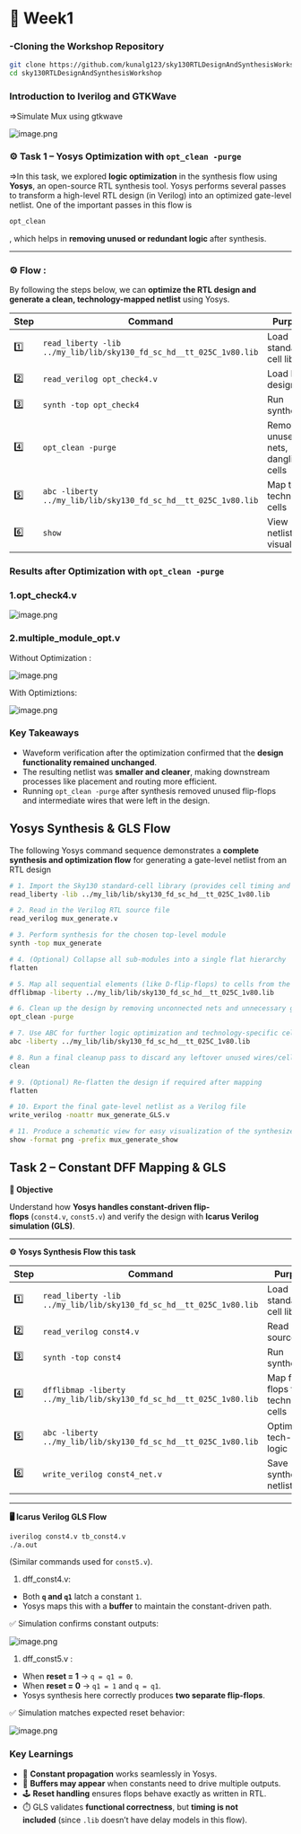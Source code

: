 
# **🚀 Week1**

### -Cloning the Workshop Repository

```bash
git clone https://github.com/kunalg123/sky130RTLDesignAndSynthesisWorkshop
cd sky130RTLDesignAndSynthesisWorkshop
```

### Introduction to Iverilog and GTKWave

⇒Simulate Mux using gtkwave

![image.png](Images/mux_gtkwave.png)
### ⚙️ Task 1 – Yosys Optimization with `opt_clean -purge`

⇒In this task, we explored **logic optimization** in the synthesis flow using **Yosys**, an open-source RTL synthesis tool. Yosys performs several passes to transform a high-level RTL design (in Verilog) into an optimized gate-level netlist. One of the important passes in this flow is 

```bash
opt_clean
```

, which helps in **removing unused or redundant logic** after synthesis.

---

### ⚙️ **Flow :**

By following the steps below, we can **optimize the RTL design and generate a clean, technology-mapped netlist** using Yosys.

| **Step** | **Command** | **Purpose** |
| --- | --- | --- |
| 1️⃣ | `read_liberty -lib ../my_lib/lib/sky130_fd_sc_hd__tt_025C_1v80.lib` | Load standard cell library |
| 2️⃣ | `read_verilog opt_check4.v` | Load RTL design |
| 3️⃣ | `synth -top opt_check4` | Run synthesis |
| 4️⃣ | `opt_clean -purge` |  Remove unused nets, dangling cells |
| 5️⃣ | `abc -liberty ../my_lib/lib/sky130_fd_sc_hd__tt_025C_1v80.lib` | Map to technology cells |
| 6️⃣ | `show` | View netlist visually |

### Results after Optimization with `opt_clean -purge`

### 1.opt_check4.v

![image.png](Images/opt_ceck4.png)

### **2.multiple_module_opt.v**

Without Optimization :

![image.png](Images/multiple_modue_without_optimization.png)

With Optimiztions:

![image.png](Images/mm_with_optimization.png)

### **Key Takeaways**

- Waveform verification after the optimization confirmed that the **design functionality remained unchanged**.
- The resulting netlist was **smaller and cleaner**, making downstream processes like placement and routing more efficient.
- Running `opt_clean -purge` after synthesis removed unused flip-flops and intermediate wires that were left in the design.

## **Yosys Synthesis & GLS Flow**

The following Yosys command sequence demonstrates a **complete synthesis and optimization flow** for generating a gate-level netlist from an RTL design

```bash
# 1. Import the Sky130 standard-cell library (provides cell timing and logic data)
read_liberty -lib ../my_lib/lib/sky130_fd_sc_hd__tt_025C_1v80.lib

# 2. Read in the Verilog RTL source file
read_verilog mux_generate.v

# 3. Perform synthesis for the chosen top-level module
synth -top mux_generate

# 4. (Optional) Collapse all sub-modules into a single flat hierarchy
flatten

# 5. Map all sequential elements (like D-flip-flops) to cells from the loaded library
dfflibmap -liberty ../my_lib/lib/sky130_fd_sc_hd__tt_025C_1v80.lib

# 6. Clean up the design by removing unconnected nets and unnecessary gates
opt_clean -purge

# 7. Use ABC for further logic optimization and technology-specific cell mapping
abc -liberty ../my_lib/lib/sky130_fd_sc_hd__tt_025C_1v80.lib

# 8. Run a final cleanup pass to discard any leftover unused wires/cells
clean

# 9. (Optional) Re-flatten the design if required after mapping
flatten

# 10. Export the final gate-level netlist as a Verilog file
write_verilog -noattr mux_generate_GLS.v

# 11. Produce a schematic view for easy visualization of the synthesized design
show -format png -prefix mux_generate_show
```

## **Task 2 – Constant DFF Mapping & GLS**

**🎯 Objective**

Understand how **Yosys handles constant-driven flip-flops** (`const4.v`, `const5.v`) and verify the design with **Icarus Verilog simulation (GLS)**.

---

**⚙️ Yosys Synthesis Flow this task**

| **Step** | **Command** | **Purpose** |
| --- | --- | --- |
| 1️⃣ | `read_liberty -lib ../my_lib/lib/sky130_fd_sc_hd__tt_025C_1v80.lib` | Load standard-cell library |
| 2️⃣ | `read_verilog const4.v` | Read RTL source |
| 3️⃣ | `synth -top const4` | Run synthesis |
| 4️⃣ | `dfflibmap -liberty ../my_lib/lib/sky130_fd_sc_hd__tt_025C_1v80.lib` | Map flip-flops to technology cells |
| 5️⃣ | `abc -liberty ../my_lib/lib/sky130_fd_sc_hd__tt_025C_1v80.lib` | Optimize & tech-map logic |
| 6️⃣ | `write_verilog const4_net.v` | Save synthesized netlist |

---

**🖥️ Icarus Verilog GLS Flow**

```bash
iverilog const4.v tb_const4.v
./a.out
```

(Similar commands used for `const5.v`).

1. dff_const4.v:
- Both **`q` and `q1`** latch a constant `1`.
- Yosys maps this with a **buffer** to maintain the constant-driven path.

✅ Simulation confirms constant outputs:

![image.png](Images/dff_const4.png)

1. dff_const5.v :
- When **reset = 1** → `q = q1 = 0`.
- When **reset = 0** → `q1 = 1` and `q = q1`.
- Yosys synthesis here correctly produces **two separate flip-flops**.

✅ Simulation matches expected reset behavior:

![image.png](Images/dff_const5.png)

### **Key Learnings**

- 🔗 **Constant propagation** works seamlessly in Yosys.
- 🧩 **Buffers may appear** when constants need to drive multiple outputs.
- 🕹️ **Reset handling** ensures flops behave exactly as written in RTL.
- ⏱️ GLS validates **functional correctness**, but **timing is not included** (since `.lib` doesn’t have delay models in this flow).

